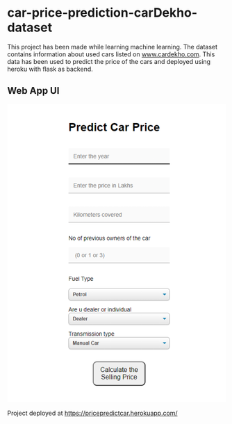 # car-price-prediction-carDekho-dataset
This project has been made while learning machine learning. The dataset contains information about used cars listed on www.cardekho.com. This data has been used to predict the price of the cars and deployed using heroku with flask as backend.
<h2>Web App UI</h2>
<img src="webapp_ui.PNG">

Project deployed at https://pricepredictcar.herokuapp.com/
